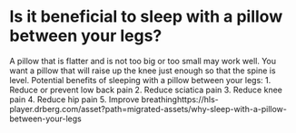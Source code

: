# Is it beneficial to sleep with a pillow between your legs?

A pillow that is flatter and is not too big or too small may work well. You want a pillow that will raise up the knee just enough so that the spine is level. Potential benefits of sleeping with a pillow between your legs: 1. Reduce or prevent low back pain 2. Reduce sciatica pain 3. Reduce knee pain 4. Reduce hip pain 5. Improve breathinghttps://hls-player.drberg.com/asset?path=migrated-assets/why-sleep-with-a-pillow-between-your-legs